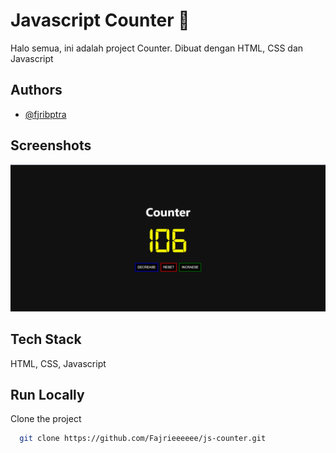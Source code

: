 
# Javascript Counter 🔢

Halo semua, ini adalah project Counter. Dibuat dengan HTML, CSS dan Javascript
## Authors

- [@fjribptra](https://www.instagram.com/fjribptra)


## Screenshots

![App Screenshot](./Screenshot%202023-10-21%20114230.png)


## Tech Stack

HTML, CSS, Javascript


## Run Locally

Clone the project

```bash
  git clone https://github.com/Fajrieeeeee/js-counter.git
```



